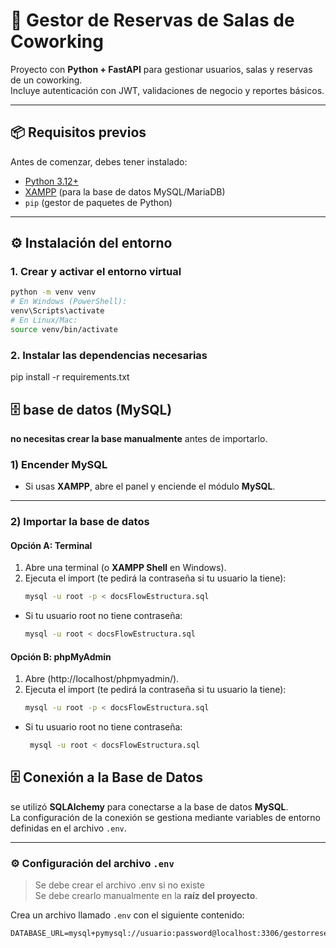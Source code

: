 # 🏢 Gestor de Reservas de Salas de Coworking

Proyecto con **Python + FastAPI** para gestionar usuarios, salas y reservas de un coworking.  
Incluye autenticación con JWT, validaciones de negocio y reportes básicos.  

---

## 📦 Requisitos previos

Antes de comenzar, debes tener instalado:

- [Python 3.12+](https://www.python.org/downloads/)  
- [XAMPP](https://www.apachefriends.org/es/index.html) (para la base de datos MySQL/MariaDB)  
- `pip` (gestor de paquetes de Python)  

---

## ⚙️ Instalación del entorno

### 1. Crear y activar el entorno virtual
```bash
python -m venv venv
# En Windows (PowerShell):
venv\Scripts\activate
# En Linux/Mac:
source venv/bin/activate
````

### 2. Instalar las dependencias necesarias
   pip install -r requirements.txt


## 🗄️  base de datos (MySQL)

 **no necesitas crear la base manualmente** antes de importarlo.

### 1) Encender MySQL
- Si usas **XAMPP**, abre el panel y enciende el módulo **MySQL**.

---

### 2) Importar la base de datos

#### Opción A: **Terminal**
1. Abre una terminal (o **XAMPP Shell** en Windows).
2. Ejecuta el import (te pedirá la contraseña si tu usuario la tiene):
   ```bash
   mysql -u root -p < docsFlowEstructura.sql
- Si tu usuario root no tiene contraseña:
   ```bash
   mysql -u root < docsFlowEstructura.sql

#### Opción B: **phpMyAdmin**
1. Abre (http://localhost/phpmyadmin/).
2. Ejecuta el import (te pedirá la contraseña si tu usuario la tiene):
   ```bash
   mysql -u root -p < docsFlowEstructura.sql
- Si tu usuario root no tiene contraseña:
  ```bash
   mysql -u root < docsFlowEstructura.sql


## 🗄️ Conexión a la Base de Datos

se utilizó **SQLAlchemy** para conectarse a la base de datos **MySQL**.  
La configuración de la conexión se gestiona mediante variables de entorno definidas en el archivo `.env`.

---

### ⚙️ Configuración del archivo `.env`
> Se debe crear el archivo .env si no existe  
> Se debe crearlo manualmente en la **raíz del proyecto**.

Crea un archivo llamado `.env` con el siguiente contenido:

```env
DATABASE_URL=mysql+pymysql://usuario:password@localhost:3306/gestorreservas
```